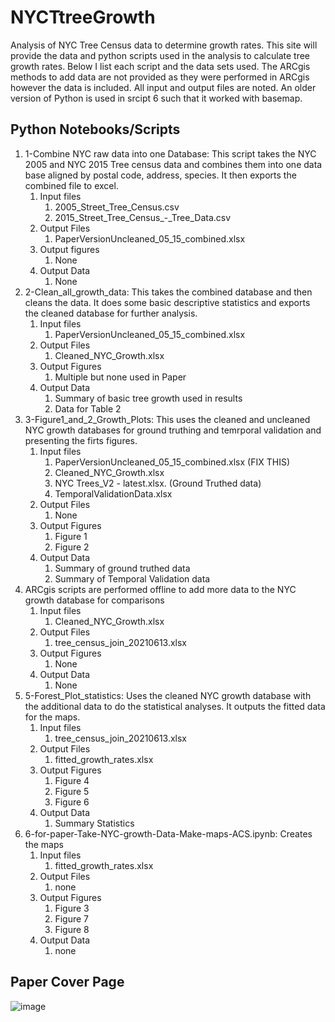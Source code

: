 # NYCTtreeGrowth
Analysis of NYC Tree Census data to determine growth rates.   This site will provide the data and python scripts used in the analysis to calculate tree growth rates. Below I list each script and the data sets used.  The ARCgis methods to add data are not provided as they were performed in ARCgis however the data is included.  All input and output files are noted.  An older version of Python is used in srcipt 6 such that it worked with basemap.     

## Python Notebooks/Scripts
1. 1-Combine NYC raw data into one Database:  This script takes the NYC 2005 and NYC 2015 Tree census data and combines them into one data base aligned by postal code, address, species.  It then exports the combined file to excel.
    1. Input files
        1. 2005_Street_Tree_Census.csv
        2. 2015_Street_Tree_Census_-_Tree_Data.csv   
    1. Output Files
        1. PaperVersionUncleaned_05_15_combined.xlsx
    1. Output figures
        1. None
    1. Output Data
        1. None                   
1. 2-Clean_all_growth_data: This takes the combined database and then cleans the data. It does some basic descriptive statistics and exports the cleaned database for further analysis.
    1. Input files
        1. PaperVersionUncleaned_05_15_combined.xlsx  
    1. Output Files
        1. Cleaned_NYC_Growth.xlsx
    1. Output Figures
        1. Multiple but none used in Paper
    1. Output Data
        1. Summary of basic tree growth used in results
        1. Data for Table 2                  
1. 3-Figure1_and_2_Growth_Plots:  This uses the cleaned and uncleaned NYC growth databases for ground truthing and temrporal validation and presenting the firts figures.
    1. Input files
        1. PaperVersionUncleaned_05_15_combined.xlsx (FIX THIS)
        1. Cleaned_NYC_Growth.xlsx
        1. NYC Trees_V2 - latest.xlsx. (Ground Truthed data)
        1. TemporalValidationData.xlsx
    1. Output Files
        1. None
    1. Output Figures
        1. Figure 1
        2. Figure 2
    1. Output Data
        1. Summary of ground truthed data
        1. Summary of Temporal Validation data  
1. ARCgis scripts are performed offline to add more data to the NYC growth database for comparisons
    1. Input files
        1. Cleaned_NYC_Growth.xlsx
    1. Output Files
        1. tree_census_join_20210613.xlsx
    1. Output Figures
        1. None
    1. Output Data
        1. None
1. 5-Forest_Plot_statistics: Uses the cleaned NYC growth database with the additional data to do the statistical analyses. It outputs the fitted data for the maps.
    1. Input files
        1. tree_census_join_20210613.xlsx
    1. Output Files
        1. fitted_growth_rates.xlsx
    1. Output Figures
        1. Figure 4
        2. Figure 5
        3. Figure 6
    1. Output Data
        1. Summary Statistics
1. 6-for-paper-Take-NYC-growth-Data-Make-maps-ACS.ipynb: Creates the maps
    1. Input files
        1. fitted_growth_rates.xlsx
    1. Output Files
        1. none
    1. Output Figures
        1. Figure 3
        2. Figure 7
        3. Figure 8
    1. Output Data
        1. none

## Paper Cover Page 


![image](https://github.com/bmaillou/NYCTtreeGrowth/assets/8991003/696bf23b-021a-4805-acf7-a9556b115bbd)


